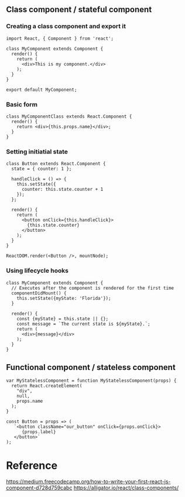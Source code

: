 ## Class component / stateful component


### Creating a class component and export it 

```
import React, { Component } from 'react';

class MyComponent extends Component {
  render() {
    return (
      <div>This is my component.</div>
    );
  }
}

export default MyComponent;
```


### Basic form

```
class MyComponentClass extends React.Component {
  render() {
    return <div>{this.props.name}</div>;
  }
}
```

### Setting initiatial state

```
class Button extends React.Component {
  state = { counter: 1 };
  
  handleClick = () => {
    this.setState({
      counter: this.state.counter + 1 
    });
  };
  
  render() {
    return (
      <button onClick={this.handleClick}>
        {this.state.counter}
      </button>
    );
  }
}

ReactDOM.render(<Button />, mountNode);
```

### Using lifecycle hooks

```
class MyComponent extends Component {
  // Executes after the component is rendered for the first time
  componentDidMount() {
    this.setState({myState: 'Florida'});
  }

  render() {
    const {myState} = this.state || {};
    const message = `The current state is ${myState}.`;
    return (
      <div>{message}</div>
    );
  }
}
```

## Functional component / stateless component

```
var MyStatelessComponent = function MyStatelessComponent(props) {
  return React.createElement(
    "div",
    null,
    props.name
  );
}
```


```
const Button = props => (
   `<button className="our_button" onClick={props.onClick}>
      {props.label}
   </button>`
);
```



# Reference

https://medium.freecodecamp.org/how-to-write-your-first-react-js-component-d728d759cabc
https://alligator.io/react/class-components/


